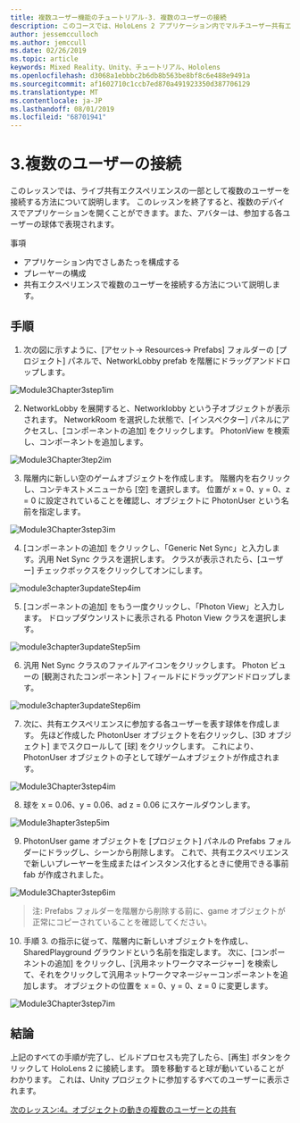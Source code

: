 ```yaml
---
title: 複数ユーザー機能のチュートリアル-3. 複数のユーザーの接続
description: このコースでは、HoloLens 2 アプリケーション内でマルチユーザー共有エクスペリエンスを実装する方法について説明します。
author: jessemcculloch
ms.author: jemccull
ms.date: 02/26/2019
ms.topic: article
keywords: Mixed Reality、Unity、チュートリアル、Hololens
ms.openlocfilehash: d3068a1ebbbc2b6db8b563be8bf8c6e488e9491a
ms.sourcegitcommit: af1602710c1ccb7ed870a491923350d387706129
ms.translationtype: MT
ms.contentlocale: ja-JP
ms.lasthandoff: 08/01/2019
ms.locfileid: "68701941"
---
```

# <a name="3-connecting-multiple-users"></a>3.複数のユーザーの接続

このレッスンでは、ライブ共有エクスペリエンスの一部として複数のユーザーを接続する方法について説明します。 このレッスンを終了すると、複数のデバイスでアプリケーションを開くことができます。また、アバターは、参加する各ユーザーの球体で表現されます。 

事項

- アプリケーション内でさしあたっを構成する
- プレーヤーの構成
- 共有エクスペリエンスで複数のユーザーを接続する方法について説明します。

## <a name="instructions"></a>手順

1. 次の図に示すように、[アセット-> Resources-> Prefabs] フォルダーの [プロジェクト] パネルで、NetworkLobby prefab を階層にドラッグアンドドロップします。

![Module3Chapter3step1im](images/module3chapter3step1im.PNG)

2. NetworkLobby を展開すると、Networklobby という子オブジェクトが表示されます。 NetworkRoom を選択した状態で、[インスペクター] パネルにアクセスし、[コンポーネントの追加] をクリックします。 PhotonView を検索し、コンポーネントを追加します。

![Module3Chapter3tep2im](images/module3chapter3step2im.PNG)

3. 階層内に新しい空のゲームオブジェクトを作成します。 階層内を右クリックし、コンテキストメニューから [空] を選択します。 位置が x = 0、y = 0、z = 0 に設定されていることを確認し、オブジェクトに PhotonUser という名前を指定します。

![Module3Chapter3step3im](images/module3chapter3step3im.PNG)

4. [コンポーネントの追加] をクリックし、「Generic Net Sync」と入力します。汎用 Net Sync クラスを選択します。 クラスが表示されたら、[ユーザー] チェックボックスをクリックしてオンにします。 

![module3chapter3updateStep4im](images/module3chapter3updateStep4im.png)

5. [コンポーネントの追加] をもう一度クリックし、「Photon View」と入力します。 ドロップダウンリストに表示される Photon View クラスを選択します。

![module3chapter3updateStep5im](images/module3chapter3updateStep5im.png)

6. 汎用 Net Sync クラスのファイルアイコンをクリックします。 Photon ビューの [観測されたコンポーネント] フィールドにドラッグアンドドロップします。 

![module3chapter3updateStep6im](images/module3chapter3updateStep6im.png) 

7. 次に、共有エクスペリエンスに参加する各ユーザーを表す球体を作成します。 先ほど作成した PhotonUser オブジェクトを右クリックし、[3D オブジェクト] までスクロールして [球] をクリックします。 これにより、PhotonUser オブジェクトの子として球ゲームオブジェクトが作成されます。

![Module3Chapter3step4im](images/module3chapter3step4im.PNG)

8. 球を x = 0.06、y = 0.06、ad z = 0.06 にスケールダウンします。

![Module3hapter3step5im](images/module3chapter3step5im.PNG)

9. PhotonUser game オブジェクトを [プロジェクト] パネルの Prefabs フォルダーにドラッグし、シーンから削除します。 これで、共有エクスペリエンスで新しいプレーヤーを生成またはインスタンス化するときに使用できる事前 fab が作成されました。

![Module3Chapter3step6im](images/module3chapter3step6im.PNG)

> 注: Prefabs フォルダーを階層から削除する前に、game オブジェクトが正常にコピーされていることを確認してください。

10. 手順 3. の指示に従って、階層内に新しいオブジェクトを作成し、SharedPlayground グラウンドという名前を指定します。 次に、[コンポーネントの追加] をクリックし、[汎用ネットワークマネージャー] を検索して、それをクリックして汎用ネットワークマネージャーコンポーネントを追加します。 オブジェクトの位置を x = 0、y = 0、z = 0 に変更します。

![Module3Chapter3step7im](images/module3chapter3step7im.PNG)


## <a name="congratulations"></a>結論

上記のすべての手順が完了し、ビルドプロセスも完了したら、[再生] ボタンをクリックして HoloLens 2 に接続します。 頭を移動すると球が動いていることがわかります。 これは、Unity プロジェクトに参加するすべてのユーザーに表示されます。

[次のレッスン:4。オブジェクトの動きの複数のユーザーとの共有](mrlearning-sharing(photon)-ch4.md)

